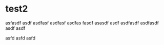 # test2

asfasdf
asdf
asdfasf
asdfasf
asdfas
fasdf
asasdf
asdf
asdfasdf
asdfasdf
asdf
asdf

asfd
asfd
asfd
